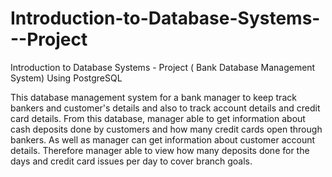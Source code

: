 # Introduction-to-Database-Systems---Project
Introduction to Database Systems - Project ( Bank Database Management System) Using PostgreSQL 

This database management system for a bank manager to keep track bankers and customer's details and also to track account details and credit card details. From this database, manager able to get information about cash deposits done by customers and how many credit cards open through bankers.  As well as manager can get information about customer account details. Therefore manager able to view how many deposits done for the days and credit card issues per day to cover branch goals.
